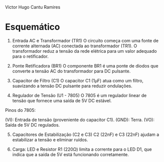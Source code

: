 Victor Hugo Cantu Ramires

# Esquemático

1. Entrada AC e Transformador (TR1)
O circuito começa com uma fonte de corrente alternada (AC) conectada ao transformador (TR1).
O transformador reduz a tensão da rede elétrica para um valor adequado para o retificador.

2. Ponte Retificadora (BR1)
O componente BR1 é uma ponte de diodos que converte a tensão AC do transformador para DC pulsante.

3. Capacitor de Filtro (C1)
O capacitor C1 (1µF) atua como um filtro, suavizando a tensão DC pulsante para reduzir ondulações.

4. Regulador de Tensão (U1 - 7805)
O 7805 é um regulador linear de tensão que fornece uma saída de 5V DC estável.

Pinos do 7805:

(VI): Entrada de tensão (proveniente do capacitor C1).
(GND): Terra.
(VO): Saída de 5V DC regulados.

5. Capacitores de Estabilização (C2 e C3)
C2 (22nF) e C3 (22nF) ajudam a estabilizar a tensão e eliminar ruídos.

7. Carga: LED e Resistor
R1 (220Ω) limita a corrente para o LED D1, que indica que a saída de 5V está funcionando corretamente.
